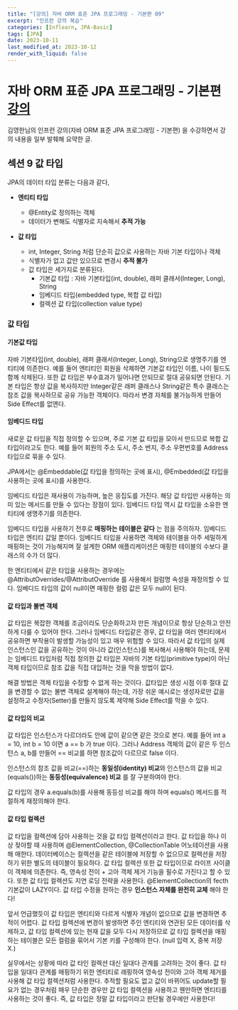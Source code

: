 ```yaml
---
title: "[강의] 자바 ORM 표준 JPA 프로그래밍 - 기본편 09"
excerpt: "인프런 강의 복습"
categories: [Inflearn, JPA-Basic]
tags: [JPA]
date: 2023-10-11
last_modified_at: 2023-10-12
render_with_liquid: false
---
```

# 자바 ORM 표준 JPA 프로그래밍 - 기본편 [강의](https://www.inflearn.com/course/ORM-JPA-Basic/dashboard)

김영한님의 인프런 강의(자바 ORM 표준 JPA 프로그래밍 - 기본편) 을 수강하면서 강의 내용을 일부 발췌해 요약한 글.

## **섹션 9** 값 타입

JPA의 데이터 타입 분류는 다음과 같다,

- **엔티티 타입**
  - @Entity로 정의하는 객체
  - 데이터가 변해도 식별자로 지속해서 **추적 가능**

- **값 타입**
  - int, Integer, String 처럼 단순히 값으로 사용하는 자바 기본 타입이나 객체
  - 식별자가 없고 값만 있으므로 변경시 **추적 불가**
  - 값 타입은 세가지로 분류된다.
    - 기본값 타입 : 자바 기본타입(int, double), 래퍼 클래서(Integer, Long), String
    - 임베디드 타입(embedded type, 복합 값 타입)
    - 컬렉션 값 타입(collection value type)

### 값 타입

#### 기본값 타입

자바 기본타입(int, double), 래퍼 클래서(Integer, Long), String으로 생명주기를 엔티티에 의존한다. 
예를 들어 엔티티인 회원을 삭제하면 기본값 타입인 이름, 나이 필드도 함께 삭제된다. 
또한 값 타입은 부수효과가 일어나면 안되므로 절대 공유되면 안된다.
기본 타입은 항상 값을 복사하지만 Integer같은 래퍼 클래스나 String같은 특수 클래스는 참조 값을 복사하므로 공유 가능한 객체이다. 
따라서 변경 자체를 불가능하게 만들어 Side Effect를 없앤다.

#### 임베디드 타입

새로운 값 타입을 직접 정의할 수 있으며, 주로 기본 값 타입을 모아서 만드므로 복합 값 타입이라고도 한다.
예를 들어 회원의 주소 도시, 주소 번지, 주소 우편번호를 Address 타입으로 묶을 수 있다.

JPA에서는 @Embeddable(값 타입을 정의하는 곳에 표시), @Embedded(값 타입을 사용하는 곳에 표시)를 사용한다.

임베디드 타입은 재사용이 가능하며, 높은 응집도를 가진다. 해당 값 타입만 사용하는 의미 있는 메서드를 만들 수 있다는 장점이 있다.
임베디드 타입 역시 값 타입을 소유한 엔티티에 생명주기를 의존한다. 

임베디드 타입을 사용하기 전후로 **매핑하는 테이블은 같다** 는 점을 주의하자. 임베디드 타입은 엔티티 값일 뿐이다. 
임베디드 타입을 사용하면 객체와 테이블을 아주 세밀하게 매핑하는 것이 가능해지며 잘 설계한 ORM 애플리케이션은 매핑한 테이블의 수보다 클래스의 수가 더 많다.

한 엔티티에서 같은 타입을 사용하는 경우에는 @AttributOverrides/@AttributOverride 를 사용해서 컬럼명 속성을 재정의할 수 있다.
임베디드 타입의 값이 null이면 매핑한 컬럼 값은 모두 null이 된다.

#### 값 타입과 불변 객체 

값 타입은 복잡한 객체를 조금이라도 단순화하고자 만든 개념이므로 항상 단순하고 안전하게 다룰 수 있어야 한다. 
그러나 임베디드 타입같은 경우, 값 타입을 여러 엔티티에서 공유하면 부작용이 발생할 가능성이 있고 매우 위험할 수 있다.
따라서 값 타입의 실제 인스턴스인 값을 공유하는 것이 아니라 값(인스턴스)를 복사해서 사용해야 하는데, 문제는 임베디드 타입처럼 직접 정의한 값 타입은 자바의 기본 타입(primitive type)이 아닌 객체 타입이므로 참조 값을 직접 대입하는 것을 막을 방법이 없다. 

해결 방법은 객체 타입을 수정할 수 없게 하는 것이다. 값타입은 생성 시점 이후 절대 값을 변경할 수 없는 불변 객체로 설계해야 하는데, 가장 쉬운 예시로는 생성자로만 값을 설정하고 수정자(Setter)를 만들지 않도록 제약해 Side Effect를 막을 수 있다. 

#### 값 타입의 비교

값 타입은 인스턴스가 다르더라도 안에 값이 같으면 같은 것으로 본다. 예를 들어 int a = 10, int b = 10 이면 a == b 가 true 이다.
그러나 Address 객체의 값이  같은 두 인스턴스 a, b를 만들어 == 비교를 하면 참조값이 다르므로 false 이다.

인스턴스의 참조 값을 비교(==)하는 **동일성(identity) 비교**와 인스턴스의 값을 비교(equals())하는 **동등성(equivalence) 비교** 를 잘 구분하여야 한다.

값 타입의 경우 a.equals(b)를 사용해 동등성 비교를 해야 하며 equals() 메서드를 적절하게 재정의해야 한다.

#### 값 타입 컬렉션

값 타입을 컬렉션에 담아 사용하는 것을 값 타입 컬렉션이라고 한다. 값 타입을 하나 이상 젖아할 때 사용하며 @ElementCollection, @CollectionTable 어노테이션을 사용해 매한다.
데이터베이스는 컬렉션을 같은 테이블에 저장할 수 없으므로 컬렉션을 저장하기 위한 별도의 테이블이 필요하다. 
값 타입 컬렉션 또한 값 타입이므로 라이프 사이클이 객체에 의존한다. 즉, 영속성 전이 + 고아 객체 제거 기능을 필수로 가진다고 할 수 있다. 또한 값 타입 컬렉션도 지연 로딩 전략을 사용한다. @ElementCollection의 fecth 기본값이 LAZY이다.
값 타입 수정을 원하는 경우 **인스턴스 자체를 완전히 교체** 해야 한다!

앞서 언급했듯이 값 타입은 엔티티와 다르게 식별자 개념이 없으므로 값을 변경하면 추적이 어렵다. 
값 타입 컬렉션에 변경이 발생하면 주인 엔티티와 연관된 모든 데이터를 삭제하고, 값 타입 컬렉션에 있는 현재 값을 모두 다시 저장하므로 값 타입 컬렉션을 매핑하는 테이블은 모든 컬럼을 묶어서 기본 키를 구성해야 한다. (null 입력 X, 중복 저장 X.) 

실무에서는 상황에 따라 값 타인 컬렉션 대신 일대다 관계를 고려하는 것이 좋다. 값 타입을 일대다 관계를 매핑하기 위한 엔티티로 래핑하여 영속성 전이와 고아 객체 제거를 사용해 값 타입 컬렉션처럼 사용한다.
추적할 필요도 없고 값이 바뀌어도 update할 필요가 없는 경우처럼 매우 단순한 경우만 값 타입 컬렉션을 사용하고 웬만하면 엔티티를 사용하는 것이 좋다.
즉, 값 타입은 정말 값 타입이라고 판단될 경우에만 사용한다!